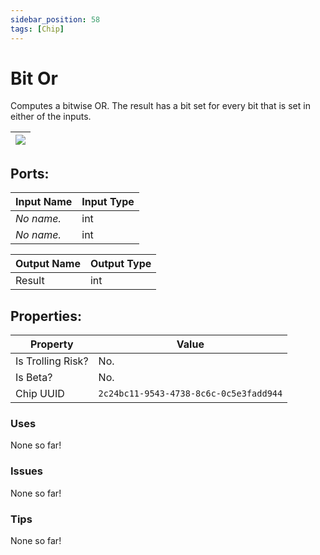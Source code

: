```yaml
---
sidebar_position: 58
tags: [Chip]
---
```


# Bit Or


Computes a bitwise OR. The result has a bit set for every bit that is set in either of the inputs.

| ![](https://images-ext-2.discordapp.net/external/MPmIaQzlEPmgGWlgi-WxBBXt0Bjv_zWPkg1y1f_sy3s/https/www.recroomcircuits.com/image/circuit/absolute-value?width=206&height=108) |
|-----|

## Ports:

| Input Name | Input Type |
|-----------|-----------|
| *No name.* | int |
| *No name.* | int |

| Output Name | Output Type |
|-----------|-----------|
| Result | int |

## Properties:

| Property  | Value |
|-------------------|-----------|
| Is Trolling Risk? | No. |
| Is Beta? | No. |
| Chip UUID | `2c24bc11-9543-4738-8c6c-0c5e3fadd944` |

### Uses
None so far!

### Issues
None so far!

### Tips
None so far!
